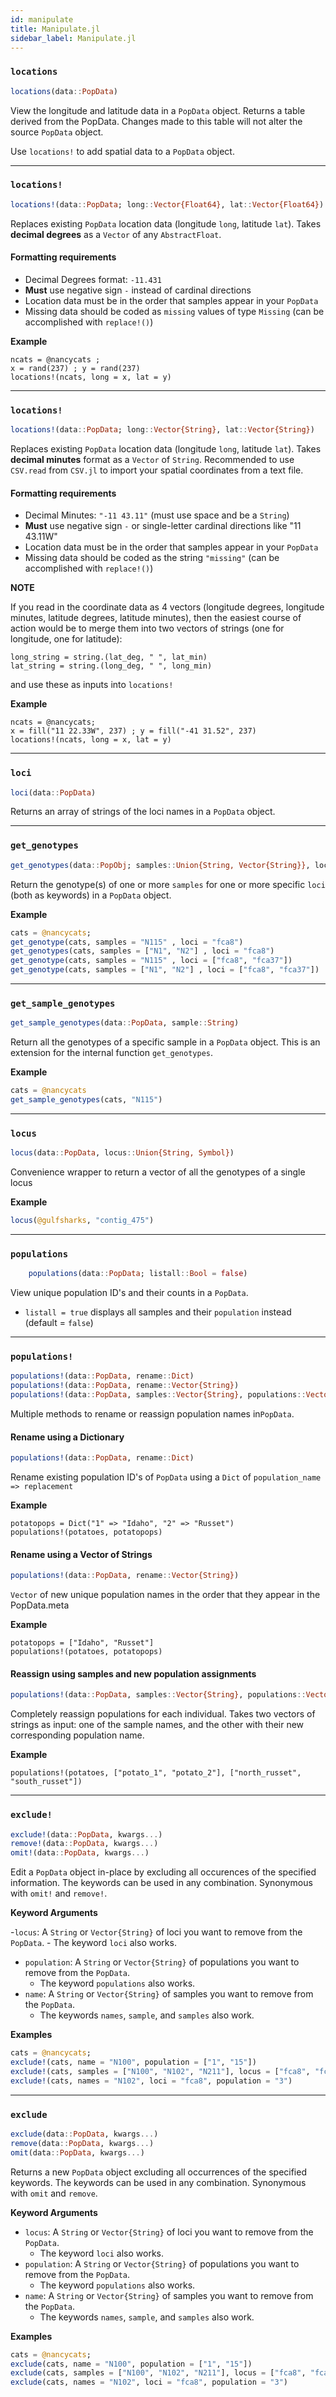 ```yaml
---
id: manipulate
title: Manipulate.jl
sidebar_label: Manipulate.jl
---
```


### `locations`
```julia
locations(data::PopData)
```
View the longitude and latitude data in a `PopData` object. Returns a table derived from the PopData. Changes made to this table will not alter the source `PopData` object.

Use `locations!` to add spatial data to a `PopData` object.

----

### `locations!`
```julia
locations!(data::PopData; long::Vector{Float64}, lat::Vector{Float64})
```
Replaces existing `PopData` location data (longitude `long`, latitude `lat`).
Takes **decimal degrees** as a `Vector` of any `AbstractFloat`.

#### Formatting requirements
- Decimal Degrees format: `-11.431`
- **Must** use negative sign `-` instead of cardinal directions
- Location data must be in the order that samples appear in your `PopData`
- Missing data should be coded as `missing` values of type `Missing` (can be accomplished with `replace!()`)

**Example**
```
ncats = @nancycats ;
x = rand(237) ; y = rand(237)
locations!(ncats, long = x, lat = y)
```

----

### `locations!`
```julia
locations!(data::PopData; long::Vector{String}, lat::Vector{String})
```
Replaces existing `PopData` location data (longitude `long`, latitude `lat`). Takes
**decimal minutes** format as a `Vector` of `String`. Recommended to use `CSV.read`
from `CSV.jl` to import your spatial coordinates from a text file.

#### Formatting requirements
- Decimal Minutes: `"-11 43.11"` (must use space and be a `String`)
- **Must** use negative sign `-` or single-letter cardinal directions like "11 43.11W"
- Location data must be in the order that samples appear in your `PopData`
- Missing data should be coded as the string `"missing"` (can be accomplished with `replace!()`)

**NOTE**

If you read in the coordinate data as 4 vectors (longitude degrees, longitude minutes, latitude degrees, latitude minutes),
then the easiest course of action would be to merge them into two vectors of strings
(one for longitude, one for latitude):
```
long_string = string.(lat_deg, " ", lat_min)
lat_string = string.(long_deg, " ", long_min)
```
and use these as inputs into `locations!`

**Example**
```
ncats = @nancycats;
x = fill("11 22.33W", 237) ; y = fill("-41 31.52", 237)
locations!(ncats, long = x, lat = y)
```


----

### `loci`
```julia
loci(data::PopData)
```
Returns an array of strings of the loci names in a `PopData` object.

----

### `get_genotypes`
```julia
get_genotypes(data::PopObj; samples::Union{String, Vector{String}}, loci::Union{String, Vector{String}})
```
Return the genotype(s) of one or more `samples` for one or more specific `loci` (both as keywords) in a `PopData` object.

**Example**
```julia
cats = @nancycats;
get_genotype(cats, samples = "N115" , loci = "fca8")
get_genotypes(cats, samples = ["N1", "N2"] , loci = "fca8")
get_genotype(cats, samples = "N115" , loci = ["fca8", "fca37"])
get_genotype(cats, samples = ["N1", "N2"] , loci = ["fca8", "fca37"])
```

----

### `get_sample_genotypes`
```julia
get_sample_genotypes(data::PopData, sample::String)
```
Return all the genotypes of a specific sample in a `PopData` object. This is an extension for the internal function `get_genotypes`.

**Example**
```julia
cats = @nancycats
get_sample_genotypes(cats, "N115")
```

----

### `locus`
```julia
locus(data::PopData, locus::Union{String, Symbol})
```
Convenience wrapper to return a vector of all the genotypes of a single locus

**Example**
```julia
locus(@gulfsharks, "contig_475")
```

----

### `populations`

```julia
    populations(data::PopData; listall::Bool = false)
```
View unique population ID's and their counts in a `PopData`.

- `listall = true` displays all samples and their `population` instead (default = `false`)

----

### `populations!`
```julia
populations!(data::PopData, rename::Dict)
populations!(data::PopData, rename::Vector{String})
populations!(data::PopData, samples::Vector{String}, populations::Vector{String})
```
Multiple methods to rename or reassign population names in`PopData`.

#### Rename using a Dictionary
```julia
populations!(data::PopData, rename::Dict)
```
Rename existing population ID's of `PopData` using a `Dict` of
`population_name => replacement`

**Example**
```
potatopops = Dict("1" => "Idaho", "2" => "Russet")
populations!(potatoes, potatopops)
```

#### Rename using a Vector of Strings
```julia
populations!(data::PopData, rename::Vector{String})
```
`Vector` of new unique population names in the order that they appear in the PopData.meta

**Example**
```
potatopops = ["Idaho", "Russet"]
populations!(potatoes, potatopops)
```

#### Reassign using samples and new population assignments
```julia
populations!(data::PopData, samples::Vector{String}, populations::Vector{String})
```
Completely reassign populations for each individual. Takes two vectors of strings
as input: one of the sample names, and the other with their new corresponding
population name.

**Example**
```
populations!(potatoes, ["potato_1", "potato_2"], ["north_russet", "south_russet"])
```

----

### `exclude!`
```julia
exclude!(data::PopData, kwargs...)
remove!(data::PopData, kwargs...)
omit!(data::PopData, kwargs...)
```
Edit a `PopData` object in-place by excluding all occurences of the specified information.
The keywords can be used in any combination. Synonymous with `omit!` and `remove!`.

**Keyword Arguments**

-`locus`: A `String` or `Vector{String}` of loci you want to remove from the `PopData`.
    - The keyword `loci` also works.
- `population`: A `String` or `Vector{String}` of populations you want to remove from the `PopData`.
    - The keyword `populations` also works.
- `name`: A `String` or `Vector{String}` of samples you want to remove from the `PopData`.
    - The keywords `names`, `sample`, and `samples` also work.

**Examples**

```julia
cats = @nancycats;
exclude!(cats, name = "N100", population = ["1", "15"])
exclude!(cats, samples = ["N100", "N102", "N211"], locus = ["fca8", "fca23"])
exclude!(cats, names = "N102", loci = "fca8", population = "3")
```

----

### `exclude`
```julia
exclude(data::PopData, kwargs...)
remove(data::PopData, kwargs...)
omit(data::PopData, kwargs...)
```
Returns a new `PopData` object excluding all occurrences of the specified keywords.
The keywords can be used in any combination. Synonymous with `omit` and `remove`.

**Keyword Arguments**

- `locus`: A `String` or `Vector{String}` of loci you want to remove from the `PopData`.
    - The keyword `loci` also works.
- `population`: A `String` or `Vector{String}` of populations you want to remove from the `PopData`.
    - The keyword `populations` also works.
- `name`: A `String` or `Vector{String}` of samples you want to remove from the `PopData`.
    - The keywords `names`, `sample`, and `samples` also work.

**Examples**

```julia
cats = @nancycats;
exclude(cats, name = "N100", population = ["1", "15"])
exclude(cats, samples = ["N100", "N102", "N211"], locus = ["fca8", "fca23"])
exclude(cats, names = "N102", loci = "fca8", population = "3")
```
